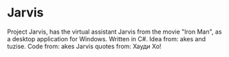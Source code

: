# Jarvis
Project Jarvis, has the virtual assistant Jarvis from the movie "Iron Man", as a desktop application for Windows. Written in C#.
Idea from: akes and tuzise.
Code from: akes
Jarvis quotes from: Хауди Хо!
